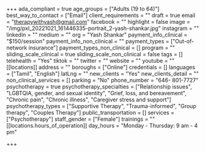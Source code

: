 +++
ada_compliant = true
age_groups = ["Adults (19 to 64)"]
best_way_to_contact = ["Email"]
client_requirements = ""
draft = true
email = "therapywithyash@gmail.com"
facebook = ""
highlight = false
image = "/img/pxl_20221021_161446335-portrait_2-yash-shankar.jpg"
instagram = ""
linkedin = ""
medium = ""
org = "Yash Shankar"
payment_info_clinical = "$150/session"
payment_info_non_clinical = ""
payment_types = ["Out-of-network insurance"]
payment_types_non_clinical = []
program = ""
sliding_scale_clinical = true
sliding_scale_non_clinical = false
tags = []
telehealth = "Yes"
tiktok = ""
twitter = ""
website = ""
youtube = ""
[[locations]]
address = ""
boroughs = ["Online"]
credentials = []
languages = ["Tamil", "English"]
latLng = ""
new_clients = "Yes"
new_clients_detail = ""
non_clinical_services = []
parking = "No"
phone_number = "646- 801-7727‬"
psychotherapy = true
psychotherapy_specialties = ["Relationship issues", "LGBTQIA, gender, and sexual identity", "Grief, loss, and bereavement", "Chronic pain", "Chronic illness", "Caregiver stress and support"]
psychotherapy_types = ["Supportive Therapy", "Trauma-informed", "Group therapy", "Couples Therapy"]
public_transportation = []
services = ["Psychotherapy"]
staff_gender = ["Female"]
trainings = ""
[[locations.hours_of_operation]]
day_hours = "Monday - Thursday: 9 am - 4 pm"

+++
